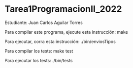# Tarea1ProgramacionII_2022
Estudiante: Juan Carlos Aguilar Torres

Para compilar este programa, ejecute esta instrucción:
make

Para ejecutar, corra esta instrucción:
./bin/enviosTipos

Para compilar los tests:
make test

Para ejecutar los tests:
./bin/tests